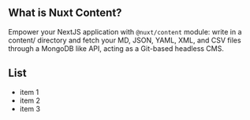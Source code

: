 ## What is Nuxt Content?

Empower your NextJS application with `@nuxt/content` module: write in a content/ directory and fetch your MD, JSON, YAML, XML, and CSV files through a MongoDB like API, acting as a Git-based headless CMS.

## List
- item 1
- item 2
- item 3